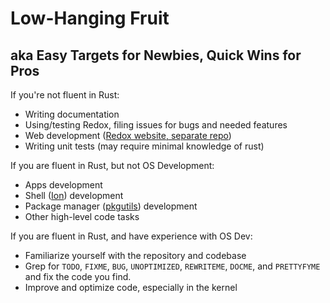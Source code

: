 # Low-Hanging Fruit

## aka Easy Targets for Newbies, Quick Wins for Pros

If you're not fluent in Rust:

 * Writing documentation
 * Using/testing Redox, filing issues for bugs and needed features
 * Web development ([Redox website, separate repo](https://github.com/redox-os/website))
 * Writing unit tests (may require minimal knowledge of rust)

If you are fluent in Rust, but not OS Development:

 * Apps development
 * Shell ([Ion](https://github.com/redox-os/ion)) development
 * Package manager ([pkgutils](https://github.com/redox-os/pkgutils)) development
 * Other high-level code tasks

If you are fluent in Rust, and have experience with OS Dev:

 * Familiarize yourself with the repository and codebase
 * Grep for `TODO`, `FIXME`, `BUG`, `UNOPTIMIZED`, `REWRITEME`, `DOCME`, and `PRETTYFYME` and fix the code you find.
 * Improve and optimize code, especially in the kernel
